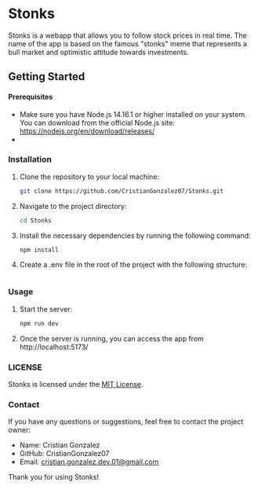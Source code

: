 #  Stonks 

Stonks is a webapp that allows you to follow stock prices in real time. The name of the app is based on the famous "stonks" meme that represents a bull market and optimistic attitude towards investments.

## Getting Started

#### Prerequisites
  
* Make sure you have Node.js 14.16.1 or higher installed on your system. You can download from the official Node.js site: https://nodejs.org/en/download/releases/
* 
### Installation

1. Clone the repository to your local machine:
	```bash
	git clone https://github.com/CristianGonzalez07/Stonks.git
	```
2. Navigate to the project directory:
	```bash
	cd Stonks
	```
3. Install the necessary dependencies by running the following command:
	```bash
	npm install
	```
4. Create a .env file in the root of the project with the following structure:
	```bash

	```
### Usage

1. Start the server:
	```bash
	npm run dev
	```
2. Once the server is running, you can access the app from http://localhost:5173/


### LICENSE

Stonks is licensed under the [MIT License](https://mit-license.org/).

### Contact

If you have any questions or suggestions, feel free to contact the project owner:

* Name: Cristian Gonzalez
* GitHub: CristianGonzalez07
* Email: cristian.gonzalez.dev.01@gmail.com

Thank you for using Stonks!